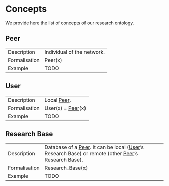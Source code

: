 # Concepts

We provide here the list of concepts of our research ontology.

## Peer

|||
|---|---|
| Description   | Individual of the network. |
| Formalisation | Peer(x) |
| Example       | TODO |

## User

|||
|---|---|
| Description   | Local [Peer](#peer). |
| Formalisation | User(x) = [Peer](#peer)(x) |
| Example       | TODO |


## Research Base

|||
|---|---|
| Description   | Database of a [Peer](#peer). It can be local ([User](#user)’s Research Base) or remote (other [Peer](#peer)’s Research Base). |
| Formalisation | Research_Base(x) |
| Example       | TODO |
